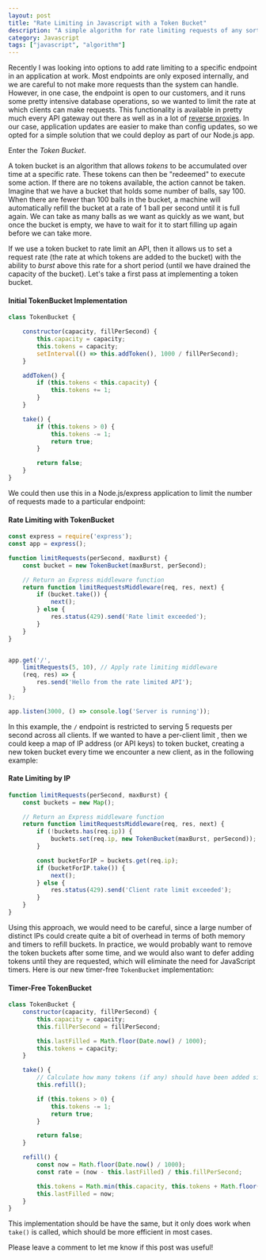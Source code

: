 ```yaml
---
layout: post
title: "Rate Limiting in Javascript with a Token Bucket"
description: "A simple algorithm for rate limiting requests of any sort"
category: Javascript
tags: ["javascript", "algorithm"]
---
```


Recently I was looking into options to add rate limiting to a specific endpoint
in an application at work. Most endpoints are only exposed internally, and we
are careful to not make more requests than the system can handle. However, in one
case, the endpoint is open to our customers, and it runs some pretty intensive
database operations, so we wanted to limit the rate at which clients can make
requests. This functionality is available in pretty much every API gateway out
there as well as in a lot of [reverse proxies](https://www.nginx.com/blog/rate-limiting-nginx/).
In our case, application updates are easier to make than config updates, so we
opted for a simple solution that we could deploy as part of our Node.js app.

Enter the *Token Bucket*.

A token bucket is an algorithm that allows _tokens_ to be accumulated over time
at a specific rate. These tokens can then be "redeemed" to execute some action.
If there are no tokens available, the action cannot be taken. Imagine that we
have a bucket that holds some number of balls, say 100. When there are fewer than
100 balls in the bucket, a machine will automatically refill the bucket at a rate
of 1 ball per second until it is full again. We can take as many balls as we want
as quickly as we want, but once the bucket is empty, we have to wait for it to start
filling up again before we can take more.

If we use a token bucket to rate limit an API, then it allows us to set a request
rate (the rate at which tokens are added to the bucket) with the ability to *burst*
above this rate for a short period (until we have drained the capacity of the bucket).
Let's take a first pass at implementing a token bucket.

#### Initial TokenBucket Implementation

```javascript
class TokenBucket {

    constructor(capacity, fillPerSecond) {
        this.capacity = capacity;
        this.tokens = capacity;
        setInterval(() => this.addToken(), 1000 / fillPerSecond);
    }

    addToken() {
        if (this.tokens < this.capacity) {
            this.tokens += 1;
        }
    }

    take() {
        if (this.tokens > 0) {
            this.tokens -= 1;
            return true;
        }

        return false;
    }
}
```

We could then use this in a Node.js/express application to limit the
number of requests made to a particular endpoint:

#### Rate Limiting with TokenBucket

```javascript
const express = require('express');
const app = express();

function limitRequests(perSecond, maxBurst) {
    const bucket = new TokenBucket(maxBurst, perSecond);

    // Return an Express middleware function
    return function limitRequestsMiddleware(req, res, next) {
        if (bucket.take()) {
            next();
        } else {
            res.status(429).send('Rate limit exceeded');
        }
    }
}


app.get('/',
    limitRequests(5, 10), // Apply rate limiting middleware
    (req, res) => {
        res.send('Hello from the rate limited API');
    }
);

app.listen(3000, () => console.log('Server is running'));
```

In this example, the `/` endpoint is restricted to serving 5 requests per
second across all clients. If we wanted to have a per-client limit , then we
could keep a map of IP address (or API keys) to token bucket, creating a
new token bucket every time we encounter a new client, as in the following
example:

#### Rate Limiting by IP

```javascript
function limitRequests(perSecond, maxBurst) {
    const buckets = new Map();

    // Return an Express middleware function
    return function limitRequestsMiddleware(req, res, next) {
        if (!buckets.has(req.ip)) {
            buckets.set(req.ip, new TokenBucket(maxBurst, perSecond));
        }

        const bucketForIP = buckets.get(req.ip);
        if (bucketForIP.take()) {
            next();
        } else {
            res.status(429).send('Client rate limit exceeded');
        }
    }
}
```

Using this approach, we would need to be careful, since a large number of
distinct IPs could create quite a bit of overhead in terms of both memory and
timers to refill buckets. In practice, we would probably want to remove the token
buckets after some time, and we would also want to defer adding tokens until
they are requested, which will eliminate the need for JavaScript timers. Here is
our new timer-free `TokenBucket` implementation:

#### Timer-Free TokenBucket

```javascript
class TokenBucket {
    constructor(capacity, fillPerSecond) {
        this.capacity = capacity;
        this.fillPerSecond = fillPerSecond;

        this.lastFilled = Math.floor(Date.now() / 1000);
        this.tokens = capacity;
    }

    take() {
        // Calculate how many tokens (if any) should have been added since the last request
        this.refill();

        if (this.tokens > 0) {
            this.tokens -= 1;
            return true;
        }

        return false;
    }

    refill() {
        const now = Math.floor(Date.now() / 1000);
        const rate = (now - this.lastFilled) / this.fillPerSecond;

        this.tokens = Math.min(this.capacity, this.tokens + Math.floor(rate * this.capacity));
        this.lastFilled = now;
    }
}
```

This implementation should be have the same, but it only does work when `take()` is called,
which should be more efficient in most cases.

Please leave a comment to let me know if this post was useful!
